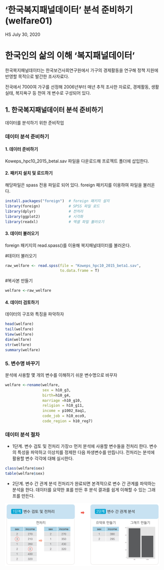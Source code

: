 ‘한국복지패널데이터’ 분석 준비하기 (welfare01)
================
HS
July 30, 2020

# 한국인의 삶의 이해 ‘복지패널데이터’

한국복지패널데이터는 한국보건사회연구원에서 가구의 경제활동을 연구해 정책 지원에 반영할 목적으로 발간한 조사자료다.

전국에서 7000여 가구를 선정해 2006년부터 매년 추적 조사한 자료로, 경제활동, 생활실태, 복지욕구 등 천여 개 변수로
구성되어 있다.

## 1\. 한국복지패널데이터 분석 준비하기

데이터를 분석하기 위한 준비작업

### 데이터 분석 준비하기

#### 1\. 데이터 준비하기

Koweps\_hpc10\_2015\_betal.sav 파일을 다운로드해 프로젝트 폴더에 삽입한다.

#### 2\. 패키지 설치 및 로드하기

해당파일은 spass 전용 파일로 되어 있다. foreign 패키지를 이용하여 파일을 불러온다.

``` r
install.packages("foreign")  # foreign 패키지 설치
library(foreign)             # SPSS 파일 로드
library(dplyr)               # 전처리
library(ggplot2)             # 시각화
library(readxl)              # 엑셀 파일 불러오기
```

#### 3\. 데이터 불러오기

foreign 패키지의 read.spass()를 이용해 복지패널데이터를 불러온다.

\#데이터 불러오기

``` r
raw_welfare <- read.spss(file = "Koweps_hpc10_2015_beta1.sav",
                         to.data.frame = T)
```

\#복사본 만들기

``` r
welfare <-raw_welfare
```

#### 4\. 데이터 검토하기

데이터의 구조와 특징을 파악하자

``` r
head(welfare)
tail(welfare)
View(welfare)
dim(welfare)
str(welfare)
summary(welfare)
```

### 5\. 변수명 바꾸기

분석에 사용할 몇 개의 변수를 이해하기 쉬운 변수명으로 바꾸자

``` r
welfare <-rename(welfare,
                 sex = h10_g3,
                 birth=h10_g4,
                 marriage =h10_g10,
                 religion = h10_g11,
                 income = p1002_8aq1,
                 code_job = h10_eco9,
                 code_region = h10_reg7)
```

### 데이터 분석 절차

  - 1단계. 변수 검토 및 전처리 가장ㅁ 먼저 분석에 사용할 변수들을 전처리 한다. 변수의 특성을 파악하고 이상치를 정제한
    다음 파생변수를 만듭니다. 전처리는 분석에 활용할 변수 각각에 대해 실시한다.

<!-- end list -->

``` r
class(welfare$sex)
table(welfare$sex)
```

  - 2단계. 변수 간 관계 분석 전처리가 완료되면 본격적으로 변수 간 관계를 파악하는 분석을 한다. 데이터를 요약한 표를 만든
    후 분석 결과를 쉽게 이해할 수 있는 그래프를 만든다.

![](img/09_01.png)
